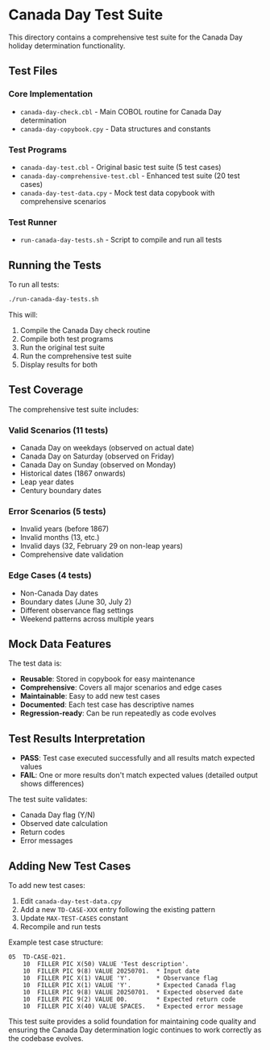 # Canada Day Test Suite

This directory contains a comprehensive test suite for the Canada Day holiday determination functionality.

## Test Files

### Core Implementation
- `canada-day-check.cbl` - Main COBOL routine for Canada Day determination
- `canada-day-copybook.cpy` - Data structures and constants

### Test Programs
- `canada-day-test.cbl` - Original basic test suite (5 test cases)
- `canada-day-comprehensive-test.cbl` - Enhanced test suite (20 test cases)
- `canada-day-test-data.cpy` - Mock test data copybook with comprehensive scenarios

### Test Runner
- `run-canada-day-tests.sh` - Script to compile and run all tests

## Running the Tests

To run all tests:
```bash
./run-canada-day-tests.sh
```

This will:
1. Compile the Canada Day check routine
2. Compile both test programs
3. Run the original test suite
4. Run the comprehensive test suite
5. Display results for both

## Test Coverage

The comprehensive test suite includes:

### Valid Scenarios (11 tests)
- Canada Day on weekdays (observed on actual date)
- Canada Day on Saturday (observed on Friday)
- Canada Day on Sunday (observed on Monday)  
- Historical dates (1867 onwards)
- Leap year dates
- Century boundary dates

### Error Scenarios (5 tests)
- Invalid years (before 1867)
- Invalid months (13, etc.)
- Invalid days (32, February 29 on non-leap years)
- Comprehensive date validation

### Edge Cases (4 tests)
- Non-Canada Day dates
- Boundary dates (June 30, July 2)
- Different observance flag settings
- Weekend patterns across multiple years

## Mock Data Features

The test data is:
- **Reusable**: Stored in copybook for easy maintenance
- **Comprehensive**: Covers all major scenarios and edge cases
- **Maintainable**: Easy to add new test cases
- **Documented**: Each test case has descriptive names
- **Regression-ready**: Can be run repeatedly as code evolves

## Test Results Interpretation

- **PASS**: Test case executed successfully and all results match expected values
- **FAIL**: One or more results don't match expected values (detailed output shows differences)

The test suite validates:
- Canada Day flag (Y/N)
- Observed date calculation
- Return codes
- Error messages

## Adding New Test Cases

To add new test cases:

1. Edit `canada-day-test-data.cpy`
2. Add a new `TD-CASE-XXX` entry following the existing pattern
3. Update `MAX-TEST-CASES` constant
4. Recompile and run tests

Example test case structure:
```cobol
05  TD-CASE-021.
    10  FILLER PIC X(50) VALUE 'Test description'.
    10  FILLER PIC 9(8) VALUE 20250701.  * Input date
    10  FILLER PIC X(1) VALUE 'Y'.       * Observance flag
    10  FILLER PIC X(1) VALUE 'Y'.       * Expected Canada flag
    10  FILLER PIC 9(8) VALUE 20250701.  * Expected observed date
    10  FILLER PIC 9(2) VALUE 00.        * Expected return code
    10  FILLER PIC X(40) VALUE SPACES.   * Expected error message
```

This test suite provides a solid foundation for maintaining code quality and ensuring the Canada Day determination logic continues to work correctly as the codebase evolves.